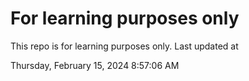 # For learning purposes only
This repo is for learning purposes only.
Last updated at

Thursday, February 15, 2024 8:57:06 AM

